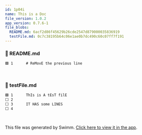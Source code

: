 ```yaml
---
id: 1p04i
name: This is a Doc
file_version: 1.0.2
app_version: 0.7.6-1
file_blobs:
  README.md: 6acf2d86f45629b26cde2547d879000035836919
  testFile.md: 0c7c38195b64c06e1ae0b7dc490c60c07ff7f191
---
```


<!-- NOTE-swimm-snippet: the lines below link your snippet to Swimm -->
### 📄 README.md
```markdown
🟩 1      # ReMovE the previous line
```

<br/>

<!-- NOTE-swimm-snippet: the lines below link your snippet to Swimm -->
### 📄 testFile.md
```markdown
🟩 1      ThIs is A tEsT filE
⬜ 2      
⬜ 3      IT HAS some LINES
⬜ 4      
```

<br/>

This file was generated by Swimm. [Click here to view it in the app](https://swimm-web-app.web.app/repos/Z2l0aHViJTNBJTNBdGVzdC1naXRodWItYXBwJTNBJTNBc3dpbW1pbw==/docs/1p04i).